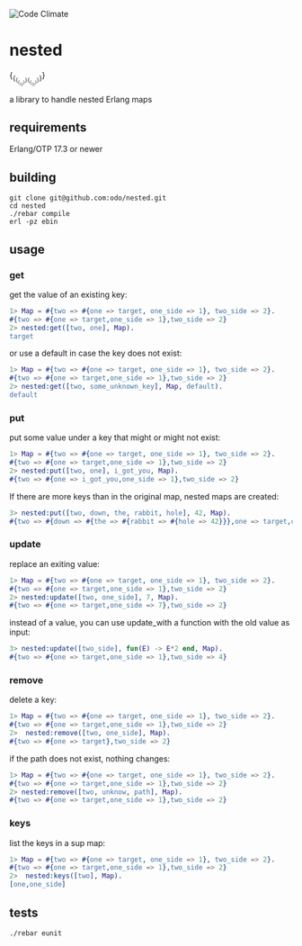
![Code Climate](http://img.shields.io/badge/code_climate-17.3-brightgreen.svg?style=flat-square)
# nested

{<sub>{<sub>{<sub>{<sub>{}</sub>}</sub>}{<sub>{<sub>{}</sub>}</sub>}</sub>}</sub>}

a library to handle nested Erlang maps

## requirements
Erlang/OTP 17.3 or newer

## building

```
git clone git@github.com:odo/nested.git
cd nested
./rebar compile
erl -pz ebin
```

## usage

### get

get the value of an existing key:

```erlang
1> Map = #{two => #{one => target, one_side => 1}, two_side => 2}.
#{two => #{one => target,one_side => 1},two_side => 2}
2> nested:get([two, one], Map).
target
```
or use a default in case the key does not exist:


```erlang
1> Map = #{two => #{one => target, one_side => 1}, two_side => 2}.
#{two => #{one => target,one_side => 1},two_side => 2}
2> nested:get([two, some_unknown_key], Map, default).
default
```

### put
put some value under a key that might or might not exist:

```erlang
1> Map = #{two => #{one => target, one_side => 1}, two_side => 2}.
#{two => #{one => target,one_side => 1},two_side => 2}
2> nested:put([two, one], i_got_you, Map).
#{two => #{one => i_got_you,one_side => 1},two_side => 2}
```

If there are more keys than in the original map, nested maps are created:

```erlang
3> nested:put([two, down, the, rabbit, hole], 42, Map).
#{two => #{down => #{the => #{rabbit => #{hole => 42}}},one => target,one_side => 1}, two_side => 2}
```

### update

replace an exiting value:

```erlang
1> Map = #{two => #{one => target, one_side => 1}, two_side => 2}.
#{two => #{one => target,one_side => 1},two_side => 2}
2> nested:update([two, one_side], 7, Map).
#{two => #{one => target,one_side => 7},two_side => 2}
```

instead of a value, you can use update_with a function with the old value as input:

```erlang
3> nested:update([two_side], fun(E) -> E*2 end, Map).
#{two => #{one => target,one_side => 1},two_side => 4}
```

### remove

delete a key:

```erlang
1> Map = #{two => #{one => target, one_side => 1}, two_side => 2}.
#{two => #{one => target,one_side => 1},two_side => 2}
2>  nested:remove([two, one_side], Map).
#{two => #{one => target},two_side => 2}
```

if the path does not exist, nothing changes:

```erlang
1> Map = #{two => #{one => target, one_side => 1}, two_side => 2}.
#{two => #{one => target,one_side => 1},two_side => 2}
2> nested:remove([two, unknow, path], Map).
#{two => #{one => target,one_side => 1},two_side => 2}
```

### keys
list the keys in a sup map:

```erlang
1> Map = #{two => #{one => target, one_side => 1}, two_side => 2}.
#{two => #{one => target,one_side => 1},two_side => 2}
2>  nested:keys([two], Map).
[one,one_side]
```

## tests

`./rebar eunit`
